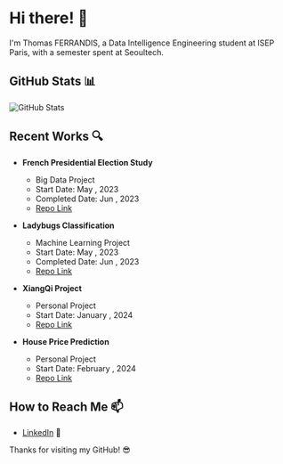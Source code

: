 # Hi there! 👋

I'm Thomas FERRANDIS, a Data Intelligence Engineering student at ISEP Paris, with a semester spent at Seoultech. 


## GitHub Stats 📊

![GitHub Stats](https://github-readme-stats.vercel.app/api?username=Nimzonimzo&show_icons=true&count_private=true&theme=radical)

## Recent Works 🔍

- **French Presidential Election Study**
  - Big Data Project
  - Start Date: May , 2023
  - Completed Date: Jun , 2023
  - [Repo Link](https://github.com/Nimzonimzo/BBD_Project_ISEP)

- **Ladybugs Classification**
  - Machine Learning Project
  - Start Date: May , 2023
  - Completed Date: Jun , 2023
  - [Repo Link](https://github.com/Nimzonimzo/Ladybug_Project_ISEP)

- **XiangQi Project**
  - Personal Project
  - Start Date: January , 2024
  - [Repo Link](https://github.com/Nimzonimzo/XiangqiGame)

- **House Price Prediction**
  - Personal Project
  - Start Date: February , 2024
  - [Repo Link](https://github.com/Nimzonimzo/House-Price-Prediction)

## How to Reach Me 📫

- [LinkedIn](https://www.linkedin.com/in/thomas-ferrandis/) 💼

Thanks for visiting my GitHub! 😎
